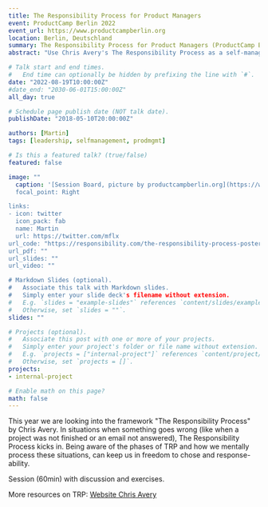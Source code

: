 ```yaml
---
title: The Responsibility Process for Product Managers
event: ProductCamp Berlin 2022
event_url: https://www.productcampberlin.org
location: Berlin, Deutschland
summary: The Responsibility Process for Product Managers (ProductCamp Berlin 2022)
abstract: "Use Chris Avery's The Responsibility Process as a self-management tool and excel in communication and decision making."

# Talk start and end times.
#   End time can optionally be hidden by prefixing the line with `#`.
date: "2022-08-19T10:00:00Z"
#date_end: "2030-06-01T15:00:00Z"
all_day: true

# Schedule page publish date (NOT talk date).
publishDate: "2018-05-10T20:00:00Z"

authors: [Martin]
tags: [leadership, selfmanagement, prodmgmt]

# Is this a featured talk? (true/false)
featured: false

image: ""
  caption: '[Session Board, picture by productcampberlin.org](https://www.martinstahl.info/img/2208-ProductCamp-Tafel.jpeg)
  focal_point: Right

links:
- icon: twitter
  icon_pack: fab
  name: Martin
  url: https://twitter.com/mflx
url_code: "https://responsibility.com/the-responsibility-process-poster/"
url_pdf: ""
url_slides: ""
url_video: ""

# Markdown Slides (optional).
#   Associate this talk with Markdown slides.
#   Simply enter your slide deck's filename without extension.
#   E.g. `slides = "example-slides"` references `content/slides/example-slides.md`.
#   Otherwise, set `slides = ""`.
slides: ""

# Projects (optional).
#   Associate this post with one or more of your projects.
#   Simply enter your project's folder or file name without extension.
#   E.g. `projects = ["internal-project"]` references `content/project/deep-learning/index.md`.
#   Otherwise, set `projects = []`.
projects:
- internal-project

# Enable math on this page?
math: false
---
```


This year we are looking into the framework "The Responsibility Process" by Chris Avery. In situations when something goes wrong (like when a project was not finished or an email not answered), The Responsibility Process kicks in. Being aware of the phases of TRP and how we mentally process these situations, can keep us in freedom to chose and response-ability.

Session (60min) with discussion and exercises.

More resources on TRP: [Website Chris Avery](https://responsibility.com/)
